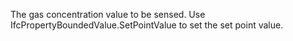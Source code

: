 ﻿The gas concentration value to be sensed. Use IfcPropertyBoundedValue.SetPointValue to set the set point value.
